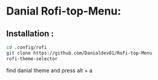# Danial Rofi-top-Menu:

## Installation :

```sh
cd .config/rofi
git clone https://github.com/Danialdev01/Rofi-top-Menu
rofi-theme-selector
```
find danial theme and press alt + a
